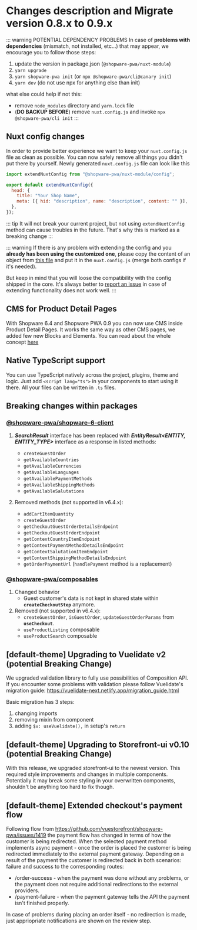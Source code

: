 # Changes description and Migrate version 0.8.x to 0.9.x

::: warning POTENTIAL DEPENDENCY PROBLEMS
In case of **problems with dependencies** (mismatch, not installed, etc...) that may appear, we encourage you to follow those steps:
1. update the version in package.json (`@shopware-pwa/nuxt-module`)
2. `yarn upgrade`
3. `yarn shopware-pwa init` (or `npx @shopware-pwa/cli@canary init`)
4. `yarn dev` (do not use npx for anything else than init)

what else could help if not this:

- remove `node_modules` directory and `yarn.lock` file
- (**DO BACKUP BEFORE**) remove `nuxt.config.js` and invoke `npx @shopware-pwa/cli init`
:::

## Nuxt config changes <Badge text="BREAKING CHANGE" type="error"/>

In order to provide better experience we want to keep your `nuxt.config.js` file as clean as possible.
You can now safely remove all things you didn't put there by yourself. Newly generated `nuxt.config.js` file can look like this

```js
import extendNuxtConfig from "@shopware-pwa/nuxt-module/config";

export default extendNuxtConfig({
  head: {
    title: "Your Shop Name",
    meta: [{ hid: "description", name: "description", content: "" }],
  },
});
```

::: tip
It will not break your current project, but not using `extendNuxtConfig` method can cause troubles in the future. That's why this is marked as a breaking change
:::

::: warning
If there is any problem with extending the config and you **already has been using the customized one**, please copy the content of an object from [this file](https://github.com/vuestorefront/shopware-pwa/blob/master/packages/nuxt-module/src/extendNuxtConfig.ts#L10) and put it in the `nuxt.config.js` (merge both configs if it's needed).

But keep in mind that you will loose the compatibility with the config shipped in the core.
It's always better to [report an issue](https://github.com/vuestorefront/shopware-pwa/issues/new/choose) in case of extending functionality does not work well.
:::

## CMS for Product Detail Pages

With Shopware 6.4 and Shopware PWA 0.9 you can now use CMS inside Product Detail Pages.
It works the same way as other CMS pages, we added few new Blocks and Elements. You can read about the whole concept [here](../../concepts/cms)

## Native TypeScript support

You can use TypeScript natively across the project, plugins, theme and logic.
Just add `<script lang="ts">` in your components to start using it there. All your files can be written in `.ts` files.

## Breaking changes within packages <Badge text="BREAKING CHANGE" type="error"/>

### [@shopware-pwa/shopware-6-client](../../resources/api/shopware-6-client)

1. **_SearchResult_** interface has been replaced with **_EntityResult<ENTITY, ENTITY_TYPE>_** interface as a response in listed methods:

   - `createGuestOrder`
   - `getAvailableCountries`
   - `getAvailableCurrencies`
   - `getAvailableLanguages`
   - `getAvailablePaymentMethods`
   - `getAvailableShippingMethods`
   - `getAvailableSalutations`

2. Removed methods (not supported in v6.4.x):
   - `addCartItemQuantity`
   - `createGuestOrder`
   - `getCheckoutGuestOrderDetailsEndpoint`
   - `getCheckoutGuestOrderEndpoint`
   - `getContextCountryItemEndpoint`
   - `getContextPaymentMethodDetailsEndpoint`
   - `getContextSalutationItemEndpoint`
   - `getContextShippingMethodDetailsEndpoint`
   - `getOrderPaymentUrl` (`handlePayment` method is a replacement)

### [@shopware-pwa/composables](../../resources/api/composables)

1. Changed behavior
   - Guest customer's data is not kept in shared state within **`createCheckoutStep`** anymore.
2. Removed (not supported in v6.4.x):
   - `createGuestOrder`, `isGuestOrder`, `updateGuestOrderParams` from **`useCheckout`**.
   - `useProductListing` composable
   - `useProductSearch` composable

## [default-theme] Upgrading to Vuelidate v2 (potential Breaking Change)

We upgraded validation library to fully use possibilities of Composition API.
If you encounter some problems with validation please follow Vuelidate's migration guide: https://vuelidate-next.netlify.app/migration_guide.html

Basic migration has 3 steps:

1. changing imports
2. removing mixin from component
3. adding `$v: useVuelidate(),` in setup's `return`

## [default-theme] Upgrading to Storefront-ui v0.10 (potential Breaking Change)

With this release, we upgraded storefront-ui to the newest version. This required style improvements and changes in multiple components. Potentially it may break some styling in your overwritten components, shouldn't be anything too hard to fix though.

## [default-theme] Extended checkout's payment flow

Following flow from https://github.com/vuestorefront/shopware-pwa/issues/1419 the payment flow has changed in terms of how the customer is being redirected. When the selected payment method implements async payment - once the order is placed the customer is being redirected immediately to the external payment gateway. Depending on a result of the payment the customer is redirected back in both scenarios: failure and success to the corresponding routes:

- /order-success - when the payment was done without any problems, or the payment does not require additional redirections to the external providers.
- /payment-failure - when the payment gateway tells the API the payment isn't finished properly.

In case of problems during placing an order itself - no redirection is made, just appriopriate notifications are shown on the review step.

